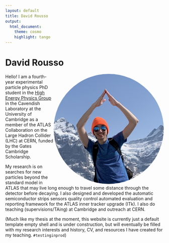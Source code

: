 ```yaml
---
layout: default
title: David Rousso
output:
  html_document:
    theme: cosmo
    highlight: tango
---
```


# David Rousso
<img align="right" src="/media/profile_temp.png" height="auto" width="350" style="border-radius:50%">

Hello! I am a fourth-year experimental particle physics PhD student in the [High Energy Physics Group](https://www.hep.phy.cam.ac.uk) in the Cavendish Laboratory at the University of Cambridge as a member of the ATLAS Collaboration on the Large Hadron Collider (LHC) at CERN, funded by the Gates Cambridge Scholarship. 

My research is on searches for new particles beyond the standard model in ATLAS that may live long enough to travel some distance through the detector before decaying. I also designed and developed the automatic semiconductor strips sensors quality control automated evaluation and reporting framework for the ATLAS inner tracker upgrade (ITk). I also do teaching (supervisions/TAing) at Cambridge and outreach at CERN.

(Much like my thesis at the moment, this website is currently just a default template empty shell and is under construction, but will eventually be filled with my research interests and history, CV, and resources I have created for my teaching. `#testinginprod`)

